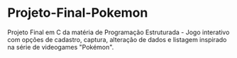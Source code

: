 # Projeto-Final-Pokemon
Projeto Final em C da matéria de Programação Estruturada - 
Jogo interativo com opções de cadastro, captura, alteração de dados e listagem inspirado na série de videogames "Pokémon".
